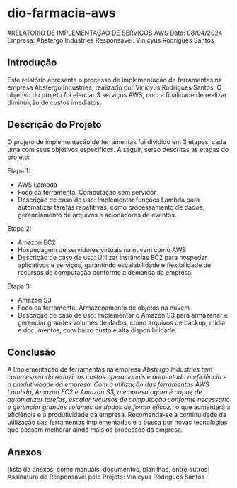 # dio-farmacia-aws
#RELATORIO DE IMPLEMENTAÇAO DE SERVIÇOS AWS
Data: 08/04/2024
Empresa: Abstergo Industries
Responsavel: Vinicyus Rodrigues Santos

## Introdução
Este relatório apresenta o processo de implementação de ferramentas na empresa Abstergo Industries, 
realizado por Vinicyus Rodrigues Santos. O objetivo do projeto foi elencar 3 serviços AWS, com a finalidade de
realizar diminuição de custos imediatos.

## Descrição do Projeto
O projeto de implementação de ferramentas foi dividido em 3 etapas, cada uma com seus objetivos específicos. A seguir, serao
descritas as etapas do projeto:

Etapa 1:
- AWS Lambda
- Foco da ferramenta: Computação sem servidor
- Descrição de caso de uso: Implementar funções Lambda para automatizar tarefas repetitivas, como processamento de dados, gerenciamento de arquivos e acionadores de eventos.

Etapa 2:
- Amazon EC2
- Hospedagem de servidores virtuais na nuvem como AWS
- Descrição de caso de uso: Utilizar instâncias EC2 para hospedar aplicativos e serviços, garantindo escalabilidade e flexibilidade de recursos de computação conforme a demanda da empresa.

Etapa 3:
- Amazon S3
- Foco da ferramenta: Armazenamento de objetos na nuvem
- Descrição de caso de uso: Implementar o Amazon S3 para armazenar e gerenciar grandes volumes de dados, como arquivos de backup, mídia e documentos, com baixo custo e alta disponibilidade.

## Conclusão
A Implementação de ferramentas na empresa *Abstergo Industries tem como esperado reduzir os custos operacionais e aumentado a eficiência e a produtividade da empresa. Com a utilização das ferramentas AWS Lambda, Amazon EC2 e Amazon S3, a empresa agora é capaz de automatizar tarefas, escalar recursos de computação conforme necessário e gerenciar grandes volumes de dados de forma eficaz.*, o que aumentará a eficiência e a produtividade da empresa.
Recomenda-se a continuidade da utilização das ferramentas implementadas e a busca por novas tecnologias que possam melhorar ainda mais os processos da empresa.

## Anexos

[lista de anexos, como manuais, documentos, planilhas, entre outros]
Assinatura do Responsavel pelo Projeto:
Vinicyus Rodrigues Santos
